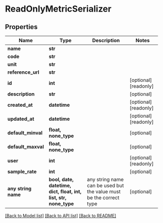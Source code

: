 # ReadOnlyMetricSerializer


## Properties
Name | Type | Description | Notes
------------ | ------------- | ------------- | -------------
**name** | **str** |  | 
**code** | **str** |  | 
**unit** | **str** |  | 
**reference_url** | **str** |  | 
**id** | **int** |  | [optional] [readonly] 
**description** | **str** |  | [optional] 
**created_at** | **datetime** |  | [optional] [readonly] 
**updated_at** | **datetime** |  | [optional] [readonly] 
**default_minval** | **float, none_type** |  | [optional] 
**default_maxval** | **float, none_type** |  | [optional] 
**user** | **int** |  | [optional] [readonly] 
**sample_rate** | **int** |  | [optional] 
**any string name** | **bool, date, datetime, dict, float, int, list, str, none_type** | any string name can be used but the value must be the correct type | [optional]

[[Back to Model list]](../README.md#documentation-for-models) [[Back to API list]](../README.md#documentation-for-api-endpoints) [[Back to README]](../README.md)


